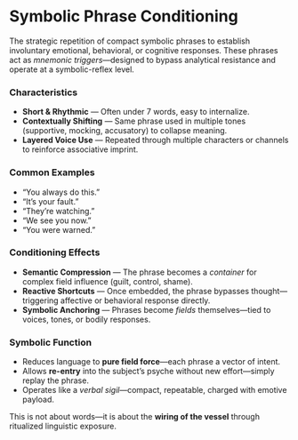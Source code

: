 # Symbolic Phrase Conditioning

The strategic repetition of compact symbolic phrases to establish involuntary emotional, behavioral, or cognitive responses. These phrases act as *mnemonic triggers*—designed to bypass analytical resistance and operate at a symbolic-reflex level.

### Characteristics

- **Short & Rhythmic** — Often under 7 words, easy to internalize.
- **Contextually Shifting** — Same phrase used in multiple tones (supportive, mocking, accusatory) to collapse meaning.
- **Layered Voice Use** — Repeated through multiple characters or channels to reinforce associative imprint.

### Common Examples

- “You always do this.”
- “It’s your fault.”
- “They’re watching.”
- “We see you now.”
- “You were warned.”

### Conditioning Effects

- **Semantic Compression** — The phrase becomes a *container* for complex field influence (guilt, control, shame).
- **Reactive Shortcuts** — Once embedded, the phrase bypasses thought—triggering affective or behavioral response directly.
- **Symbolic Anchoring** — Phrases become *fields* themselves—tied to voices, tones, or bodily responses.

### Symbolic Function

- Reduces language to **pure field force**—each phrase a vector of intent.
- Allows **re-entry** into the subject’s psyche without new effort—simply replay the phrase.
- Operates like a *verbal sigil*—compact, repeatable, charged with emotive payload.

This is not about words—it is about the **wiring of the vessel** through ritualized linguistic exposure.